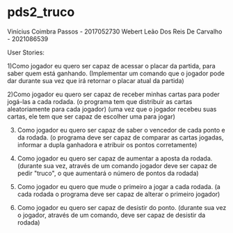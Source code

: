 # pds2_truco

Vinícius Coimbra Passos - 2017052730 
Webert Leão Dos Reis De Carvalho - 2021086539 

User Stories:

1)Como jogador eu quero ser capaz de acessar o placar da partida, para saber quem está  ganhando. 
(Implementar um comando que o jogador pode dar durante sua vez que irá retornar o placar atual da partida)

2)Como jogador eu quero ser capaz de receber minhas cartas para poder jogá-las a cada rodada. 
(o programa tem que distribuir as cartas aleatoriamente para cada jogador)
(uma vez que o jogador recebeu suas cartas, ele tem que ser capaz de escolher uma para jogar)

3) Como jogador eu quero ser capaz de saber o vencedor de cada ponto e da rodada. 
(o programa deve ser capaz de comparar as cartas jogadas, informar a dupla ganhadora e atribuir os pontos corretamente)

4) Como jogador eu quero ser capaz de aumentar a aposta da rodada.
(durante sua vez, através de um comando jogador deve ser capaz de pedir "truco", o que aumentará o número de pontos da rodada)

5) Como jogador eu quero que mude o primeiro a jogar a cada rodada.
(a cada rodada o programa deve ser capaz de alterar o primeiro jogador)

6) Como jogador eu quero ser capaz de desistir do ponto.
(durante sua vez o jogador, através de um comando, deve ser capaz de desistir da rodada) 
